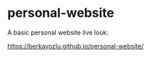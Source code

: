 # personal-website
A basic personal website live look:

https://berkayozlu.github.io/personal-website/
